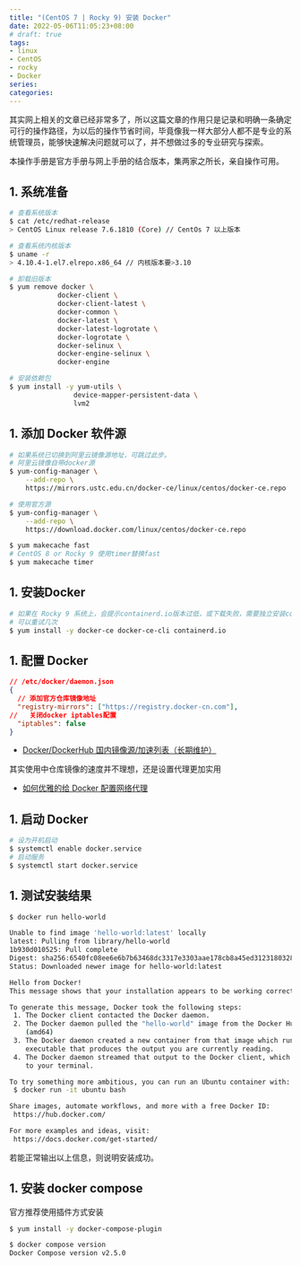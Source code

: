 ```yaml
---
title: "(CentOS 7 | Rocky 9) 安装 Docker"
date: 2022-05-06T11:05:23+08:00
# draft: true
tags: 
- linux
- CentOS
- rocky
- Docker
series:
categories:
---
```


其实网上相关的文章已经非常多了，所以这篇文章的作用只是记录和明确一条确定可行的操作路径，为以后的操作节省时间，毕竟像我一样大部分人都不是专业的系统管理员，能够快速解决问题就可以了，并不想做过多的专业研究与探索。

本操作手册是官方手册与网上手册的结合版本，集两家之所长，亲自操作可用。

## 1. 系统准备
```bash
# 查看系统版本
$ cat /etc/redhat-release
> CentOS Linux release 7.6.1810 (Core) // CentOs 7 以上版本

# 查看系统内核版本
$ uname -r
> 4.10.4-1.el7.elrepo.x86_64 // 内核版本要>3.10

# 卸载旧版本
$ yum remove docker \
            docker-client \
            docker-client-latest \
            docker-common \
            docker-latest \
            docker-latest-logrotate \
            docker-logrotate \
            docker-selinux \
            docker-engine-selinux \
            docker-engine

# 安装依赖包
$ yum install -y yum-utils \
                device-mapper-persistent-data \
                lvm2
```

## 1. 添加 Docker 软件源
```bash
# 如果系统已切换到阿里云镜像源地址，可跳过此步。
# 阿里云镜像自带docker源
$ yum-config-manager \
    --add-repo \
    https://mirrors.ustc.edu.cn/docker-ce/linux/centos/docker-ce.repo

# 使用官方源
$ yum-config-manager \
    --add-repo \
    https://download.docker.com/linux/centos/docker-ce.repo

$ yum makecache fast
# CentOS 8 or Rocky 9 使用timer替换fast
$ yum makecache timer
```

## 1. 安装Docker
```bash
# 如果在 Rocky 9 系统上，会提示containerd.io版本过低，或下载失败，需要独立安装containerd.io
# 可以重试几次
$ yum install -y docker-ce docker-ce-cli containerd.io
```

## 1. 配置 Docker
```json
// /etc/docker/daemon.json
{
  // 添加官方仓库镜像地址
  "registry-mirrors": ["https://registry.docker-cn.com"],
//   关闭docker iptables配置
  "iptables": false
}
```
- [Docker/DockerHub 国内镜像源/加速列表（长期维护）](https://xuanyuan.me/blog/archives/1154?from=tencent)

其实使用中仓库镜像的速度并不理想，还是设置代理更加实用
- [如何优雅的给 Docker 配置网络代理](https://cloud.tencent.com/developer/article/1806455)

## 1. 启动 Docker
```bash
# 设为开机启动
$ systemctl enable docker.service
# 启动服务
$ systemctl start docker.service
```

## 1. 测试安装结果
```bash
$ docker run hello-world

Unable to find image 'hello-world:latest' locally
latest: Pulling from library/hello-world
1b930d010525: Pull complete
Digest: sha256:6540fc08ee6e6b7b63468dc3317e3303aae178cb8a45ed3123180328bcc1d20f
Status: Downloaded newer image for hello-world:latest

Hello from Docker!
This message shows that your installation appears to be working correctly.

To generate this message, Docker took the following steps:
 1. The Docker client contacted the Docker daemon.
 2. The Docker daemon pulled the "hello-world" image from the Docker Hub.
    (amd64)
 3. The Docker daemon created a new container from that image which runs the
    executable that produces the output you are currently reading.
 4. The Docker daemon streamed that output to the Docker client, which sent it
    to your terminal.

To try something more ambitious, you can run an Ubuntu container with:
 $ docker run -it ubuntu bash

Share images, automate workflows, and more with a free Docker ID:
 https://hub.docker.com/

For more examples and ideas, visit:
 https://docs.docker.com/get-started/
```

若能正常输出以上信息，则说明安装成功。

## 1. 安装 docker compose
官方推荐使用插件方式安装
```bash
$ yum install -y docker-compose-plugin

$ docker compose version
Docker Compose version v2.5.0
```
